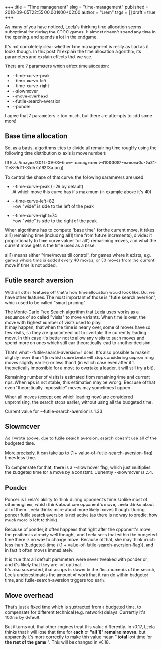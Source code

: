 +++
title = "Time management"
slug = "time-management"
published = 2018-09-05T22:55:00.001000+02:00
author = "crem"
tags = []
draft = true
+++

As many of you have noticed, Leela's thinking time allocation seems suboptimal
for during the CCCC games. It almost doesn't spend any time in the opening,
and spends a lot in the endgame.

It's not completely clear whether time management is really as bad as it looks
though. In this post I'll explain the time allocation algorithm, its
parameters and explain effects that we see.

There are 7 parameters which affect time allocation:

  * \--time-curve-peak
  * \--time-curve-left
  * \--time-curve-right
  * \--slowmover
  * \--move-overhead
  * \--futile-search-aversion
  * \--ponder

I agree that 7 parameters is too much, but there are attempts to add some
more!

## Base time allocation

So, as a basis, algorithms tries to divide all remaining time roughly using
the following time distribution (x axis is move number):

[![](../../images/2018-09-05-time-
management-41066697-eaedea6c-6a21-11e8-9d11-3fd57a192f3a.png)

To control the shape of that curve, the following parameters are used:

  * \--time-curve-peak (=26 by default)  
At which move this curve has it's maximum (in example above it's 40)

  * \--time-curve-left=82  
How "wide" is side to the left of the peak

  * \--time-curve-right=74  
How "wide" is side to the right of the peak

When algorithms has to compute "base time" for the current move, it takes
all1) remaining time (including all1) time from future increments), divides it
proportionally to time curve values for all1) remaeining moves, and what the
current move gets is the time used as a base.

all1) means either "time/moves till control", for games where it exists, e.g.
games where time is added every 40 moves, or 50 moves from the current move if
time is not added.

## Futile search aversion

With all other features off that's how time allocation would look like. But we
have other features. The most important of those is "futile search aversion",
which used to be called "smart pruning".

The Monte-Carlo Tree Search algorithm that Leela uses works as a sequence of
so called "visits" to move variants. When time is over, the move with highest
number of visits used to play.  
It may happen, that when the time is nearly over, some of moves have so few
visits, so they are guaranteed not to overtake the currently leading move. In
this case it's better not to allow any visits to such moves and spend more on
ones which still can theoretically lead to another decision.

That's what --futile-search-aversion=1 does. It's also possible to make it
slightly more than 1 (in which case Leela will stop considering unpromising
moves slightly earlier) or less than 1 (in which case even after it's
theoretically impossible for a move to overtake a leader, it will still try a
bit).

Remaining number of visits is estimated from remaining time and current nps.
When nps is not stable, this estimation may be wrong. Because of that even
"theoretically impossible" moves may sometimes happen.

When all moves (except one which leading now) are considered unpromising, the
search stops earlier, without using all the budgeted time.

Current value for --futile-search-aversion is 1.33

## Slowmover

As I wrote above, due to futile search aversion, search doesn't use all of the
budgeted time.

More precisely, it can take up to (1 + value-of-futile-search-aversion-flag)
times less time.

To compensate for that, there is a --slowmover flag, which just multiplies the
budgeted time for a move by a constant. Currently --slowmover is 2.4.

## Ponder

Ponder is Leela's ability to think during opponent's time. Unlike most of
other engines, which think about one opponent's move, Leela thinks about all
of them. Leela thinks more about more likely moves though. During ponder
futile search aversion is not active (as there is no way to predict how much
more is left to think).

Because of ponder, it often happens that right after the opponent's move, the
position is already well thought, and Leela sees that within the budgeted time
there is no way to change move. Because of that, she may think much less than
(budgeted-time / (1 + value-of-futile-search-aversion-flag)), and in fact it
often moves immediately.

It is true that all default parameters were never tweaked with ponder on, and
it's likely that they are not optimal.  
It's also suspected, that as nps is slower in the first moments of the search,
Leela underestimates the amount of work that it can do within budgeted time,
and futile-search-aversion triggers too early.

## Move overhead

That's just a fixed time which is subtracted from a budgeted time, to
compensate for different technical (e.g. network) delays. Currently it's 100ms
by default.

But it turns out, that other engines treat this value differently. In v0.17,
Leela thinks that it will lose that time for **each** of **"all 1)" remaing
moves**, but apparently it's more correctly to make this value mean "
**total** lost time for **the rest of the game** ". This will be changed in
v0.18.
